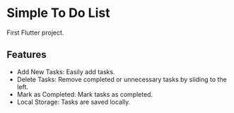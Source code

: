 # Simple To Do List

First Flutter project.

## Features

- Add New Tasks: Easily add tasks.
- Delete Tasks: Remove completed or unnecessary tasks by sliding to the left.
- Mark as Completed: Mark tasks as completed.
- Local Storage: Tasks are saved locally.
